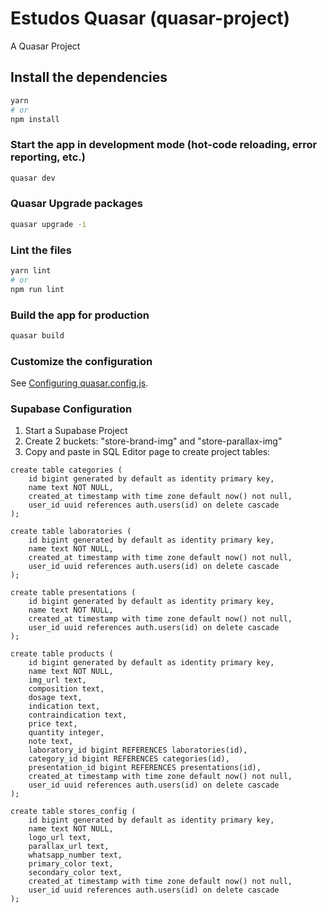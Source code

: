# Estudos Quasar (quasar-project)

A Quasar Project

## Install the dependencies
```bash
yarn
# or
npm install
```

### Start the app in development mode (hot-code reloading, error reporting, etc.)
```bash
quasar dev
```

### Quasar Upgrade packages
```bash
quasar upgrade -i
```

### Lint the files
```bash
yarn lint
# or
npm run lint
```



### Build the app for production
```bash
quasar build
```

### Customize the configuration
See [Configuring quasar.config.js](https://v2.quasar.dev/quasar-cli-webpack/quasar-config-js).


### Supabase Configuration
1. Start a Supabase Project
2. Create 2 buckets: "store-brand-img" and "store-parallax-img"
3. Copy and paste in SQL Editor page to create project tables:
```
create table categories (
    id bigint generated by default as identity primary key,
    name text NOT NULL,
    created_at timestamp with time zone default now() not null,
    user_id uuid references auth.users(id) on delete cascade
);

create table laboratories (
    id bigint generated by default as identity primary key,
    name text NOT NULL,
    created_at timestamp with time zone default now() not null,
    user_id uuid references auth.users(id) on delete cascade
);

create table presentations (
    id bigint generated by default as identity primary key,
    name text NOT NULL,
    created_at timestamp with time zone default now() not null,
    user_id uuid references auth.users(id) on delete cascade
);

create table products (
    id bigint generated by default as identity primary key,
    name text NOT NULL,
    img_url text,
    composition text,
    dosage text,
    indication text,
    contraindication text,
    price text,
    quantity integer,
    note text,
    laboratory_id bigint REFERENCES laboratories(id),
    category_id bigint REFERENCES categories(id),
    presentation_id bigint REFERENCES presentations(id),
    created_at timestamp with time zone default now() not null,
    user_id uuid references auth.users(id) on delete cascade
);

create table stores_config (
    id bigint generated by default as identity primary key,
    name text NOT NULL,
    logo_url text,
    parallax_url text,
    whatsapp_number text,
    primary_color text,
    secondary_color text,
    created_at timestamp with time zone default now() not null,
    user_id uuid references auth.users(id) on delete cascade
);
```